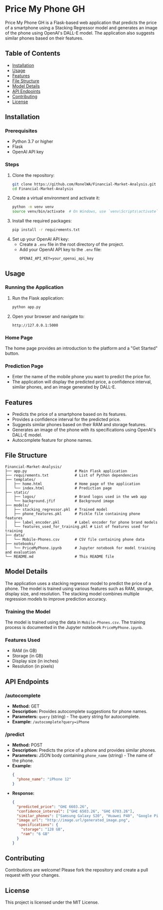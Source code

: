 # Price My Phone GH

Price My Phone GH is a Flask-based web application that predicts the price of a smartphone using a Stacking Regressor model and generates an image of the phone using OpenAI's DALL-E model. The application also suggests similar phones based on their features.

## Table of Contents
- [Installation](#installation)
- [Usage](#usage)
- [Features](#features)
- [File Structure](#file-structure)
- [Model Details](#model-details)
- [API Endpoints](#api-endpoints)
- [Contributing](#contributing)
- [License](#license)

## Installation

### Prerequisites
- Python 3.7 or higher
- Flask
- OpenAI API key

### Steps
1. Clone the repository:
    ```bash
    git clone https://github.com/RonelWA/Financial-Market-Analysis.git
    cd Financial-Market-Analysis
    ```
2. Create a virtual environment and activate it:
    ```bash
    python -m venv venv
    source venv/bin/activate  # On Windows, use `venv\Scripts\activate`
    ```
3. Install the required packages:
    ```bash
    pip install -r requirements.txt
    ```
4. Set up your OpenAI API key:
    - Create a `.env` file in the root directory of the project.
    - Add your OpenAI API key to the `.env` file:
        ```
        OPENAI_API_KEY=your_openai_api_key
        ```

## Usage

### Running the Application
1. Run the Flask application:
    ```bash
    python app.py
    ```
2. Open your browser and navigate to:
    ```
    http://127.0.0.1:5000
    ```

### Home Page
The home page provides an introduction to the platform and a "Get Started" button.

### Prediction Page
- Enter the name of the mobile phone you want to predict the price for.
- The application will display the predicted price, a confidence interval, similar phones, and an image generated by DALL-E.

## Features
- Predicts the price of a smartphone based on its features.
- Provides a confidence interval for the predicted price.
- Suggests similar phones based on their RAM and storage features.
- Generates an image of the phone with its specifications using OpenAI's DALL-E model.
- Autocomplete feature for phone names.

## File Structure
```
Financial-Market-Analysis/
├── app.py                      # Main Flask application
├── requirements.txt            # List of Python dependencies
├── templates/
│   ├── home.html               # Home page of the application
│   └── index.html              # Prediction page
├── static/
│   ├── logos/                  # Brand logos used in the web app
│   └── background.jfif         # Background image
├── models/
│   ├── stacking_regressor.pkl  # Trained model
│   ├── phone_features.pkl      # Pickle file containing phone features
│   ├── label_encoder.pkl       # Label encoder for phone brand models
│   └── features_used_for_training.pkl # List of features used for training
├── data/
│   └── Mobile-Phones.csv       # CSV file containing phone data
├── notebooks/
│   └── PriceMyPhone.ipynb      # Jupyter notebook for model training and evaluation
└── README.md                   # This README file
```

## Model Details
The application uses a stacking regressor model to predict the price of a phone. The model is trained using various features such as RAM, storage, display size, and resolution. The stacking model combines multiple regression models to improve prediction accuracy.

### Training the Model
The model is trained using the data in `Mobile-Phones.csv`. The training process is documented in the Jupyter notebook `PriceMyPhone.ipynb`.

### Features Used
- RAM (in GB)
- Storage (in GB)
- Display size (in inches)
- Resolution (in pixels)

## API Endpoints

### /autocomplete
- **Method:** GET
- **Description:** Provides autocomplete suggestions for phone names.
- **Parameters:** `query` (string) - The query string for autocomplete.
- **Example:** `/autocomplete?query=iPhone`

### /predict
- **Method:** POST
- **Description:** Predicts the price of a phone and provides similar phones.
- **Parameters:** JSON body containing `phone_name` (string) - The name of the phone.
- **Example:**
    ```json
    {
      "phone_name": "iPhone 12"
    }
    ```
- **Response:**
    ```json
    {
      "predicted_price": "GH₵ 6603.26",
      "confidence_interval": ["GH₵ 6503.26", "GH₵ 6703.26"],
      "similar_phones": ["Samsung Galaxy S20", "Huawei P40", "Google Pixel 5"],
      "image_url": "http://image.url/generated_image.png",
      "specifications": {
        "storage": "128 GB",
        "ram": "6 GB"
      }
    }
    ```

## Contributing
Contributions are welcome! Please fork the repository and create a pull request with your changes.

## License
This project is licensed under the MIT License.

